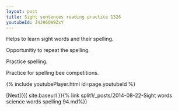 ```yaml
---
layout: post
title: Sight sentences reading practice 1326
youtubeId: J4J96QW9ZxY
---
```

 
 
Helps to learn sight words and their spelling.

Opportunitiy to repeat the spelling. 

Practice spelling. 
 
Practice for spelling bee competitions. 
 
{% include youtubePlayer.html id=page.youtubeId %}
 
 

[Next]({{ site.baseurl }}{% link  split1/_posts/2014-08-22-Sight words science words spelling 94.md%})
 
